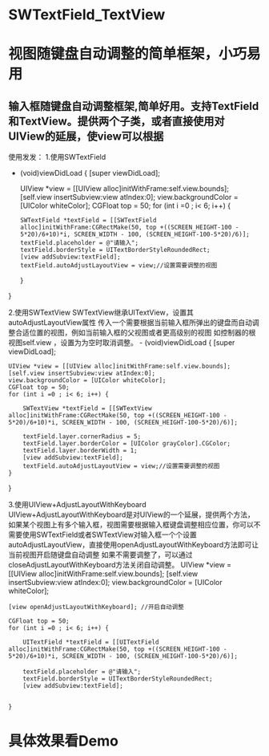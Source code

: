 # SWTextField_TextView
视图随键盘自动调整的简单框架，小巧易用
======================
输入框随键盘自动调整框架,简单好用。支持TextField和TextView。提供两个子类，或者直接使用对UIView的延展，使view可以根据
---------------------------------
使用发发：
1.使用SWTextField
  - (void)viewDidLoad {
    [super viewDidLoad];
    
    
    UIView *view = [[UIView alloc]initWithFrame:self.view.bounds];
    [self.view insertSubview:view atIndex:0];
    view.backgroundColor = [UIColor whiteColor];
    CGFloat top = 50;
    for (int i =0 ; i< 6; i++) {
        
        SWTextField *textField = [[SWTextField alloc]initWithFrame:CGRectMake(50, top +((SCREEN_HEIGHT-100 - 5*20)/6+10)*i, SCREEN_WIDTH - 100, (SCREEN_HEIGHT-100-5*20)/6)];
        textField.placeholder = @"请输入";
        textField.borderStyle = UITextBorderStyleRoundedRect;
        [view addSubview:textField];
        textField.autoAdjustLayoutView = view;//设置需要调整的视图
    }
    
    
    
}


2.使用SWTextView
    SWTextView继承UITextView，设置其autoAdjustLayoutView属性 传入一个需要根据当前输入框所弹出的键盘而自动调整合适位置的视图，例如当前输入框的父视图或者更高级别的视图 如控制器的根视图self.view ，设置为为空时取消调整。
    - (void)viewDidLoad {
    [super viewDidLoad];
    
    
    UIView *view = [[UIView alloc]initWithFrame:self.view.bounds];
    [self.view insertSubview:view atIndex:0];
    view.backgroundColor = [UIColor whiteColor];
    CGFloat top = 50;
    for (int i =0 ; i< 6; i++) {
        
        SWTextView *textField = [[SWTextView alloc]initWithFrame:CGRectMake(50, top +((SCREEN_HEIGHT-100 - 5*20)/6+10)*i, SCREEN_WIDTH - 100, (SCREEN_HEIGHT-100-5*20)/6)];
        
        textField.layer.cornerRadius = 5;
        textField.layer.borderColor = [UIColor grayColor].CGColor;
        textField.layer.borderWidth = 1;
        [view addSubview:textField];
        textField.autoAdjustLayoutView = view;//设置需要调整的视图
    }
    
    
    
}

3.使用UIView+AdjustLayoutWithKeyboard
    UIView+AdjustLayoutWithKeyboard是对UIView的一个延展，提供两个方法，如果某个视图上有多个输入框，视图需要根据输入框键盘调整相应位置，你可以不需要使用SWTextField或者SWTextView对输入框一个个设置autoAdjustLayoutView，直接使用openAdjustLayoutWithKeyboard方法即可让当前视图开启随键盘自动调整
    如果不需要调整了，可以通过closeAdjustLayoutWithKeyboard方法关闭自动调整。
    UIView *view = [[UIView alloc]initWithFrame:self.view.bounds];
    [self.view insertSubview:view atIndex:0];
    view.backgroundColor = [UIColor whiteColor];
    
    [view openAdjustLayoutWithKeyboard]; //开启自动调整
    
    CGFloat top = 50;
    for (int i =0 ; i< 6; i++) {
        
        UITextField *textField = [[UITextField alloc]initWithFrame:CGRectMake(50, top +((SCREEN_HEIGHT-100 - 5*20)/6+10)*i, SCREEN_WIDTH - 100, (SCREEN_HEIGHT-100-5*20)/6)];
    
        textField.placeholder = @"请输入";
        textField.borderStyle = UITextBorderStyleRoundedRect;
        [view addSubview:textField];
    
        
    }
具体效果看Demo
===============
